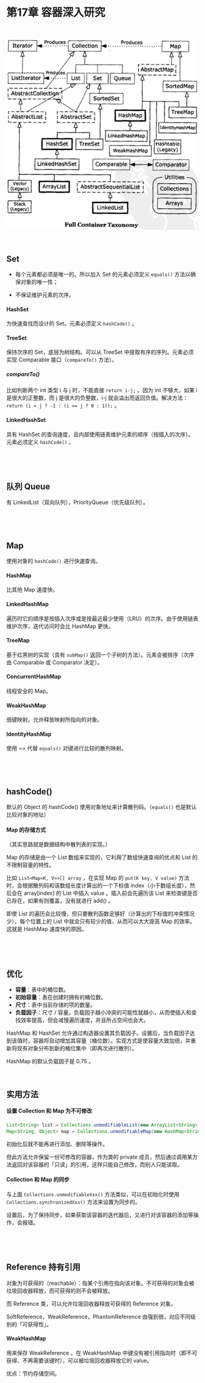 # 第17章 容器深入研究

​    

![thinking-in-java-FullContainerTaxonomy](../img/thinking-in-java-FullContainerTaxonomy.png)

​    

## Set

- 每个元素都必须是唯一的。所以加入 Set 的元素必须定义 `equals()` 方法以确保对象的唯一性；


- 不保证维护元素的次序。

#### HashSet

为快速查找而设计的 Set。元素必须定义 `hashCode()` 。

#### TreeSet

保持次序的 Set，底层为树结构。可以从 TreeSet 中提取有序的序列。元素必须实现 Comparable 接口（`compareTo()` 方法）。

##### compareTo()

比如判断两个 int 类型 i 与 j 时，不能直接 `return i-j;` 。因为 int 不够大，如果 i 是很大的正整数，而 j 是很大的负整数，i-j 就会溢出而返回负值。解决方法：`return (i < j ? -1 : (i == j ? 0 : 1));` 。

#### LinkedHashSet

具有 HashSet 的查询速度，且内部使用链表维护元素的顺序（按插入的次序）。元素必须定义 `hashCode()` 。

​     

​     

## 队列 Queue

有 LinkedList（双向队列），PriorityQueue（优先级队列）。

​    

​     

## Map

使用对象的 `hashCode()` 进行快速查询。

#### HashMap

比其他 Map 速度快。

#### LinkedHashMap

遍历时它的顺序是按插入次序或是按最近最少使用（LRU）的次序。由于使用链表维护次序，迭代访问时会比 HashMap 更快。

#### TreeMap

基于红黑树的实现（具有 `subMap()` 返回一个子树的方法）。元素会被排序（次序由 Comparable 或 Comparator 决定）。

#### ConcurrentHashMap

线程安全的 Map。

#### WeakHashMap

弱键映射。允许释放映射所指向的对象。

#### IdentityHashMap

使用 == 代替 `equals()` 对键进行比较的散列映射。

​    

​     

## hashCode()

默认的 Object 的 hashCode() 使用对象地址来计算散列码。（`equals()` 也是默认比较对象的地址）

#### Map 的存储方式

（其实思路就是数据结构中散列表的实现。）

Map 的存储是由一个 List 数组来实现的，它利用了数组快速查询的优点和 List 的不限制容量的特性。

比如 `List<Map<K, V>>[] array` ，在实现 Map 的 `put(K key, V value)` 方法时，会根据散列码和该数组长度计算出的一个下标值 index（小于数组长度），然后会在 array[index] 的 List 中插入 value 。插入前会先遍历该 List 来检查键是否已存在，如果有则覆盖，没有就进行 add() 。

即使 List 的遍历会比较慢，但只要散列函数足够好（计算出的下标值的冲突情况少），每个位置上的 List 中就会只有较少的值，从而可以大大提高 Map 的效率。这就是 HashMap 速度快的原因。

​    

​     

## 优化

- **容量**：表中的桶位数。
- **初始容量**：表在创建时拥有的桶位数。
- **尺寸**：表中当前存储的项的数量。
- **负载因子**：尺寸 / 容量。负载因子越小冲突的可能性就越小，从而使插入和查找效率提高，但会减慢遍历速度，并且所占空间也会大。

HashMap 和 HashSet 允许通过构造器设置其负载因子。设置后，当负载因子达到该值时，容器将自动增加其容量（桶位数）。实现方式是使容量大致加倍，并重新将现有对象分布到新的桶位集中（即再次进行散列）。

HashMap 的默认负载因子是 0.75 。

​    

## 实用方法

#### 设置 Collection 和 Map 为不可修改

```java
List<String> list = Collections.unmodifiableList(new ArrayList<String>(listData));
Map<String, Object> map = Collections.unmodifiableMap(new HashMap<String, Object>(mapData));
```

初始化后就不能再进行添加、删除等操作。

但此方法允许保留一份可修改的容器，作为类的 private 成员，然后通过调用某方法返回对该容器的「只读」的引用，这样只能自己修改，而别人只能读取。

#### Collection 和 Map 的同步

与上面 `Collections.unmodifiableXxx()` 方法类似，可以在初始化时使用 `Collections.synchronizedXxx()` 方法来设置为同步的。

设置后，为了保持同步，如果获取该容器的迭代器后，又进行对该容器的添加等操作，会报错。

​    

​     

## Reference 持有引用

对象为可获得的（reachable）：指某个引用在指向该对象。不可获得的对象会被垃圾回收器释放，而可获得的则不会被释放。

而 Reference 类，可以允许垃圾回收器释放可获得的 Reference 对象。

SoftReference，WeakReference，PhantomReference 由强到弱，对应不同级别的「可获得性」。

#### WeakHashMap

用来保存 WeakReference 。在 WeakHashMap 中键没有被引用指向时（即不可获得、不再需要该键时），可以被垃圾回收器释放它的 value。

优点：节约存储空间。